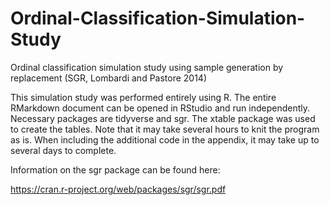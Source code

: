 # Ordinal-Classification-Simulation-Study
Ordinal classification simulation study using sample generation by replacement (SGR, Lombardi and Pastore 2014)


This simulation study was performed entirely using R.  The entire RMarkdown document can be opened in RStudio and run independently.  Necessary packages are tidyverse and sgr.  The xtable package was used to create the tables.  Note that it may take several hours to knit the program as is.  When including the additional code in the appendix, it may take up to several days to complete.

Information on the sgr package can be found here:

https://cran.r-project.org/web/packages/sgr/sgr.pdf


